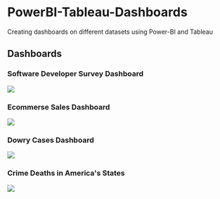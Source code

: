 # PowerBI-Tableau-Dashboards
Creating dashboards on different datasets using Power-BI and Tableau

## Dashboards

### Software Developer Survey Dashboard
![](https://github.com/Aditya285-S/PowerBI-Tableau-Dashboards/blob/main/Visualizations/4.png)

### Ecommerse Sales Dashboard
![](https://github.com/Aditya285-S/PowerBI-Tableau-Dashboards/blob/main/Visualizations/3.png)

### Dowry Cases Dashboard
![](https://github.com/Aditya285-S/PowerBI-Tableau-Dashboards/blob/main/Visualizations/2.png)

### Crime Deaths in America's States
![](https://github.com/Aditya285-S/PowerBI-Tableau-Dashboards/blob/main/Visualizations/1.png)
